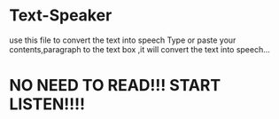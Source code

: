 # Text-Speaker

use this file to convert the text into speech
Type or paste your contents,paragraph to the text box ,it will convert the text into speech...
# NO NEED TO READ!!!              START LISTEN!!!!
